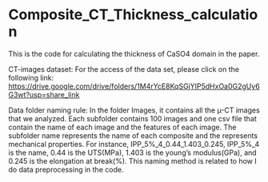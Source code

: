 # Composite_CT_Thickness_calculation
This is the code for calculating the thickness of CaSO4 domain in the paper.

CT-images dataset: For the access of the data set, please click on the following link: https://drive.google.com/drive/folders/1M4rYcE8KqSGjYIP5dHxOa0G2gUy6G3wt?usp=share_link

Data folder naming rule: In the folder Images, it contains all the µ-CT images that we analyzed. Each subfolder contains 100 images and one csv file that contain the name of each image and the features of each image. The subfolder name represents the name of each composite and the represents mechanical properties. For instance, IPP_5%_4_0.44_1.403_0.245, IPP_5%_4 is the name, 0.44 is the UTS(MPa), 1.403 is the young’s modulus(GPa), and 0.245 is the elongation at break(%). This naming method is related to how I do data preprocessing in the code.

